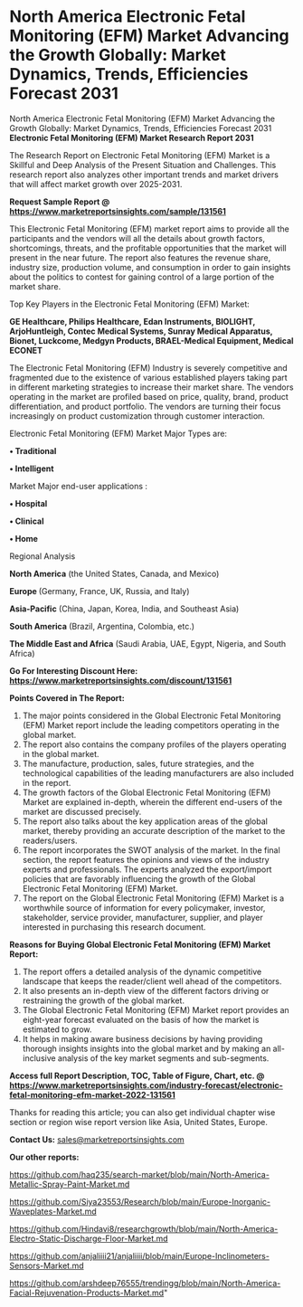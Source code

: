 # North America Electronic Fetal Monitoring (EFM) Market Advancing the Growth Globally: Market Dynamics, Trends, Efficiencies Forecast 2031
North America Electronic Fetal Monitoring (EFM) Market Advancing the Growth Globally: Market Dynamics, Trends, Efficiencies Forecast 2031
<strong>Electronic Fetal Monitoring (EFM) Market Research Report 2031</strong>

The Research Report on Electronic Fetal Monitoring (EFM) Market is a Skillful and Deep Analysis of the Present Situation and Challenges. This research report also analyzes other important trends and market drivers that will affect market growth over 2025-2031.

<strong>Request Sample Report @ <a href=https://www.marketreportsinsights.com/sample/131561>https://www.marketreportsinsights.com/sample/131561</a></strong>

This Electronic Fetal Monitoring (EFM) market report aims to provide all the participants and the vendors will all the details about growth factors, shortcomings, threats, and the profitable opportunities that the market will present in the near future. The report also features the revenue share, industry size, production volume, and consumption in order to gain insights about the politics to contest for gaining control of a large portion of the market share.

Top Key Players in the Electronic Fetal Monitoring (EFM) Market:

<strong>GE Healthcare, Philips Healthcare, Edan Instruments, BIOLIGHT, ArjoHuntleigh, Contec Medical Systems, Sunray Medical Apparatus, Bionet, Luckcome, Medgyn Products, BRAEL-Medical Equipment, Medical ECONET</strong>

The Electronic Fetal Monitoring (EFM) Industry is severely competitive and fragmented due to the existence of various established players taking part in different marketing strategies to increase their market share. The vendors operating in the market are profiled based on price, quality, brand, product differentiation, and product portfolio. The vendors are turning their focus increasingly on product customization through customer interaction.

Electronic Fetal Monitoring (EFM) Market Major Types are:

<strong>• Traditional

• Intelligent</strong>

Market Major end-user applications :

<strong>• Hospital

• Clinical

• Home</strong>

Regional Analysis

</u><strong><b>North America</b></strong> (the United States, Canada, and Mexico)

<strong><b>Europe </b></strong>(Germany, France, UK, Russia, and Italy)

<strong><b>Asia-Pacific</b></strong> (China, Japan, Korea, India, and Southeast Asia)

<strong><b>South America</b></strong> (Brazil, Argentina, Colombia, etc.)

<strong><b>The Middle East and Africa</b></strong> (Saudi Arabia, UAE, Egypt, Nigeria, and South Africa)

<strong>Go For Interesting Discount Here: <a href=https://www.marketreportsinsights.com/discount/131561>https://www.marketreportsinsights.com/discount/131561</a></strong>

<strong>Points Covered in The Report:</strong>
<ol>
  <li>The major points considered in the Global Electronic Fetal Monitoring (EFM) Market report include the leading competitors operating in the global market.</li>
  <li>The report also contains the company profiles of the players operating in the global market.</li>
  <li>The manufacture, production, sales, future strategies, and the technological capabilities of the leading manufacturers are also included in the report.</li>
  <li>The growth factors of the Global Electronic Fetal Monitoring (EFM) Market are explained in-depth, wherein the different end-users of the market are discussed precisely.</li>
  <li>The report also talks about the key application areas of the global market, thereby providing an accurate description of the market to the readers/users.</li>
  <li>The report incorporates the SWOT analysis of the market. In the final section, the report features the opinions and views of the industry experts and professionals. The experts analyzed the export/import policies that are favorably influencing the growth of the Global Electronic Fetal Monitoring (EFM) Market.</li>
  <li>The report on the Global Electronic Fetal Monitoring (EFM) Market is a worthwhile source of information for every policymaker, investor, stakeholder, service provider, manufacturer, supplier, and player interested in purchasing this research document.</li>
</ol>
<strong>Reasons for Buying Global Electronic Fetal Monitoring (EFM) Market Report:</strong>

<ol>
  <li>The report offers a detailed analysis of the dynamic competitive landscape that keeps the reader/client well ahead of the competitors.</li>
  <li>It also presents an in-depth view of the different factors driving or restraining the growth of the global market.</li>
  <li>The Global Electronic Fetal Monitoring (EFM) Market report provides an eight-year forecast evaluated on the basis of how the market is estimated to grow.</li>
  <li>It helps in making aware business decisions by having providing thorough insights insights into the global market and by making an all-inclusive analysis of the key market segments and sub-segments.</li>
</ol>
<strong>Access full Report Description, TOC, Table of Figure, Chart, etc. @ <a href=https://www.marketreportsinsights.com/industry-forecast/electronic-fetal-monitoring-efm-market-2022-131561>https://www.marketreportsinsights.com/industry-forecast/electronic-fetal-monitoring-efm-market-2022-131561</a></strong>


Thanks for reading this article; you can also get individual chapter wise section or region wise report version like Asia, United States, Europe.

<strong>Contact Us:</strong>
sales@marketreportsinsights.com

<strong>Our other reports:</strong>

<a href=https://github.com/haq235/search-market/blob/main/North-America-Metallic-Spray-Paint-Market.md>https://github.com/haq235/search-market/blob/main/North-America-Metallic-Spray-Paint-Market.md</a>

<a href=https://github.com/Siya23553/Research/blob/main/Europe-Inorganic-Waveplates-Market.md>https://github.com/Siya23553/Research/blob/main/Europe-Inorganic-Waveplates-Market.md</a>

<a href=https://github.com/Hindavi8/researchgrowth/blob/main/North-America-Electro-Static-Discharge-Floor-Market.md>https://github.com/Hindavi8/researchgrowth/blob/main/North-America-Electro-Static-Discharge-Floor-Market.md</a>

<a href=https://github.com/anjaliiii21/anjaliiii/blob/main/Europe-Inclinometers-Sensors-Market.md>https://github.com/anjaliiii21/anjaliiii/blob/main/Europe-Inclinometers-Sensors-Market.md</a>

<a href=https://github.com/arshdeep76555/trendingg/blob/main/North-America-Facial-Rejuvenation-Products-Market.md>https://github.com/arshdeep76555/trendingg/blob/main/North-America-Facial-Rejuvenation-Products-Market.md</a>"
